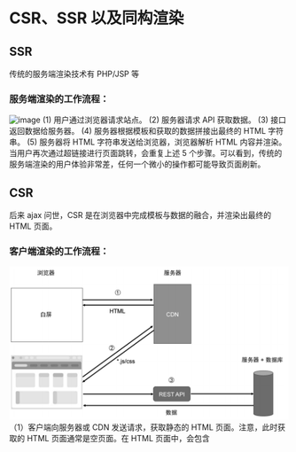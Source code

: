 # CSR、SSR 以及同构渲染
## SSR
传统的服务端渲染技术有 PHP/JSP 等
### 服务端渲染的工作流程：
![image](../vue-ssr/images/ssr.png)
(1) 用户通过浏览器请求站点。
(2) 服务器请求 API 获取数据。
(3) 接口返回数据给服务器。
(4) 服务器根据模板和获取的数据拼接出最终的 HTML 字符串。
(5) 服务器将 HTML 字符串发送给浏览器，浏览器解析 HTML 内容并渲染。
当用户再次通过超链接进行页面跳转，会重复上述 5 个步骤。可以看到，传统的服务端渲染的用户体验非常差，任何一个微小的操作都可能导致页面刷新。

## CSR
后来 ajax 问世，CSR 是在浏览器中完成模板与数据的融合，并渲染出最终的 HTML 页面。
### 客户端渲染的工作流程：
![image](https://github.com/lhf2/vue-ssr/blob/main/images/csr.png)
（1）客户端向服务器或 CDN 发送请求，获取静态的 HTML 页面。注意，此时获取的 HTML 页面通常是空页面。在 HTML 页面中，会包含 <style>、<link> 和 <script> 等标签。
（2）虽然 HTML 页面是空的，但浏览器仍然会解析 HTML 内容。由于HTML 页面中存在 ```<link rel="stylesheet">``` 和 ```<script>``` 等标签，所以浏览器会加载 HTML 中引用的资源，例如 app.css和 app.js。接着，服务器或 CDN 会将相应的资源返回给浏览器，浏览器对 CSS 和 JavaScript 代码进行解释和执行。因为页面的渲染任务是由 JavaScript 来完成的，所以当 JavaScript被解释和执行后，才会渲染出页面内容，即“白屏”结束。但初始渲染出来的内容通常是一个“骨架”，因为还没有请求 API 获取数据。
（3）客户端再通过 AJAX 技术请求 API 获取数据，一旦接口返回数据，客户端就会完成动态内容的渲染，并呈现完整的页面。
当用户再次通过点击“跳转”到其他页面时，浏览器并不会真正的进行跳转动作，即不会进行刷新，而是通过前端路由的方式动态地渲染页面，这对用户的交互体验会非常友好。但是会出现白屏问题；

## SSR VS CSR
SSR：SEO 友好、无白屏问题、占用服务器资源多、用户体验差
CSR：SEO 不友好、有白屏问题、占用服务器资源少、用户体验好

## 同构
同构渲染分为首次渲染（即首次访问或刷新页面）ssr 以及非首次渲染 csr（页面交互）。
同构渲染的“同构”一词的含义是，同样一套代码既可以在服务端运行，也可以在客户端运行。所以需要两个入口分别进行打包；
![image](https://github.com/lhf2/vue-ssr/blob/main/images/同构.jpeg)
每次调用 render 函数进行服务端渲染时，都会为当前请求调用 createSSRApp 函数来创建一个新的应用实例。这是为了避免不同请求共用同一个应用实例所导致的状态污染。
```
// 每个服务端都要生成一个实例
export default ()=>{
    const { app } = createAppInstance()
    const router = createRouterInstance('server')
    app.use(router)
    return {
        app,
        router
    }
}
```
### 执行流程
在服务端，组件会被渲染为静态的 HTML 字符串，并发送给浏览器。浏览器则会渲染由服务端返回的静态的 HTML 内容，并下载打包在静态资源中的组件代码。当下载完毕后，浏览器会解释并执行该组件代码。
当组件代码在客户端执行时，由于页面中已经存在对应的 DOM 元素，所以渲染器并不会执行创建 DOM 元素的逻辑，而是会执行激活操作（引入客户端的脚本文件进行激活）。


### 注意事项
1. 注意组件的生命周期。beforeUpdate、updated、beforeMount、mounted、beforeUnmount、unmounted 等生命周期钩子函数不会在服务端执行。
2. 编写组件代码时，要额外注意代码的跨平台性。通常我们在选择第三方库的时候，会选择支持跨平台的库，例如使用 Axios 作为网络请求库。
3. 特定端的实现。无论在客户端还是在服务端，都应该保证功能的一致性。例如，组件需要读取 cookie 信息。在客户端，我们可以通过 document.cookie 来实现读取；而在服务端，则需要根据请求头来实现读取。所以，很多功能模块需要我们为客户端和服务端分别实现。
4. 避免交叉请求引起的状态污染。状态污染既可以是应用级的，也可以是模块级的。对于应用，我们应该为每一个请求创建一个独立的应用实例。对于模块，我们应该避免使用模块级的全局变量。这是因为在不做特殊处理的情况下，多个请求会共用模块级的全局变量，造成请求间的交叉污染。
5. 仅在客户端渲染组件中的部分内容。这需要我们自行封装<ClientOnly> 组件，被该组件包裹的内容仅在客户端才会被渲染。


# 出现的问题
## 1. Node 端不支持 vue 里面的 style
```
var element = document.createElement("style");
                ^
ReferenceError: document is not defined
```

解决办法：使用 vue-style-loader 代替 style-loader

## 2. 集成路由的时候报错
```
webpack://vue-ssr/./node_modules/vue-router/dist/vue-router.mjs?:503
    const { history, location } = window;
                                  ^
ReferenceError: window is not defined
```

解决办法：使用不同的 history 模式
Client: createWebHistory()
Server: createMemoryHistory()

## 3. 同构要注意路由相关的处理
   /（seo）、静态资源中间件（引用的资源）、*(其他路由)
   老是报错 Hydration completed but contains mismatches. 但不影响项目运行；

    